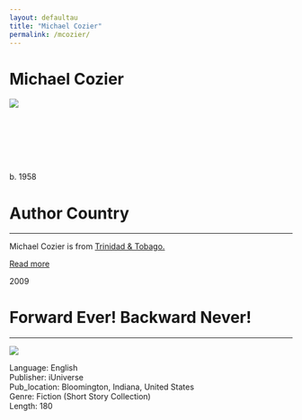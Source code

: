 ```yaml
---
layout: defaultau
title: "Michael Cozier"
permalink: /mcozier/
---
```


<div class="content">
    <h1>Michael Cozier</h1>
    <div class="quote">
        <div><img src="https://static.wixstatic.com/media/a27d24_efa054a8e0a940d9839e3f12769d0936~mv2.png/v1/fill/w_172,h_305,al_c,q_85,usm_0.66_1.00_0.01,enc_auto/a27d24_efa054a8e0a940d9839e3f12769d0936~mv2.png" class="logo"></div>
    </div>
    <div class="timeline">
        <div style="padding-bottom:100px;"></div>
        <div class="block">
            <div class="date right"><p class="right">b. 1958</p></div>
            <div class="dot"></div>
            <div class="left first">
            <div class="author_country">
                <h1>Author Country</h1><hr>
          <div class="aclocation">  <p> Michael Cozier is from <a href="{{ site.baseurl }}/3"> Trinidad & Tobago.</a></p></div>
          <div class="acreadmore">  <a href="#">Read more</a></div>
            </div>
            </div>
        </div>
        <div class="block">
            <div class="date left"><p class="left">2009</p></div>
            <div class="dot"></div>
            <div class="right hide">
                <h1>Forward Ever! Backward Never!</h1><hr>
                <p><img src="https://images-na.ssl-images-amazon.com/images/I/51iWVAmSH0L._SY291_BO1,204,203,200_QL40_FMwebp_.jpg"></p>
 			<p> Language: English <br/>
                Publisher: iUniverse <br/>
                Pub_location: Bloomington, Indiana, United States <br/>
                Genre: Fiction (Short Story Collection) <br/>
                Length: 180 <br/>                </p>
            </div>
        </div>
  <!-- partial -->
<script src='https://cdnjs.cloudflare.com/ajax/libs/jquery/3.1.1/jquery.min.js'></script><script  src="{{ site.baseurl }}/assets/js/authorscript.js"></script>